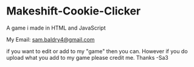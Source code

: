 # Makeshift-Cookie-Clicker
A game i made in HTML and JavaScript

My Email:
sam.baldry4@gmail.com

if you want to edit or add to my "game" then you can. However if you do upload what you add to my game please credit me.
Thanks
-Sa3
